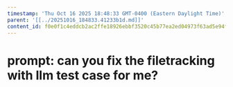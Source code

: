 ```yaml
---
timestamp: 'Thu Oct 16 2025 18:48:33 GMT-0400 (Eastern Daylight Time)'
parent: '[[../20251016_184833.41233b1d.md]]'
content_id: f0e0f1c4eddcb2ac2ffe18926ebbf3520c45b77ea2ed04973f63ad5e94fbdf22
---
```


# prompt: can you fix the filetracking with llm test case for me?
